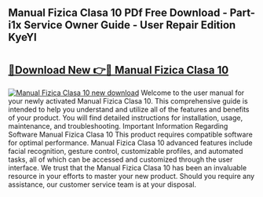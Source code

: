 ## Manual Fizica Clasa 10 PDf Free Download - Part-i1x Service Owner Guide - User Repair Edition KyeYI

# <h2><a href="http://cf14621.oget.top/?id=Manual+Fizica+Clasa+10">🔗Download New 👉🔴 Manual Fizica Clasa 10</a></h2>

[![Manual Fizica Clasa 10 new download](https://i.imgur.com/5g1atiW.png)](http://cf14621.oget.top/?id=Manual+Fizica+Clasa+10)
Welcome to the user manual for your newly activated Manual Fizica Clasa 10. This comprehensive guide is intended to help you understand and utilize all of the features and benefits of your product. You will find detailed instructions for installation, usage, maintenance, and troubleshooting. Important Information Regarding Software Manual Fizica Clasa 10 This product requires compatible software for optimal performance. Manual Fizica Clasa 10 advanced features include facial recognition, gesture control, customizable profiles, and automated tasks, all of which can be accessed and customized through the user interface. We trust that the Manual Fizica Clasa 10 has been an invaluable resource in your efforts to master your new product. Should you require any assistance, our customer service team is at your disposal.
